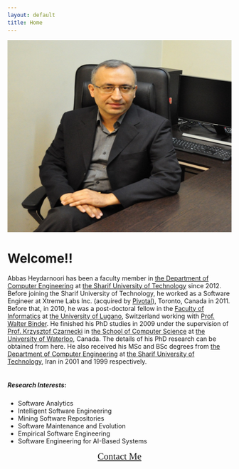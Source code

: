 ```yaml
---
layout: default
title: Home
---
```


<div class="container-fluid">
  <div class="row">
    <div class="col-sm-7">
      <img class="img-fluid" src="./imgs/Photo1.jpg" alt="Dr Abbas Heydarnoori"><br>
    </div>
    <div class="col-sm-5">    
    <h1 class="text-primary">Welcome!!</h1>

Abbas Heydarnoori has been a faculty member in <a href="https://ce.sharif.edu" target="_blank">the Department of Computer Engineering</a> at <a href="http://www.en.sharif.edu/" target="_blank">the Sharif University of Technology</a> since 2012. Before joining the Sharif University of Technology, he worked as a Software Engineer at Xtreme Labs Inc. (acquired by <a href="http://pivotal.io/" target="_blank">Pivotal</a>), Toronto, Canada in 2011. Before that, in 2010, he was a post-doctoral fellow in the <a href="http://www.inf.usi.ch/" target="_blank">Faculty of Informatics</a> at <a href="http://www.usi.ch/en/index.htm" target="_blank"> the University of Lugano</a>, Switzerland working with <a href="http://www.usi.ch/en/index.htm" target="_blank">Prof. Walter Binder</a>. He finished his PhD studies in 2009 under the supervision of <a href="https://uwaterloo.ca/waterloo-intelligent-systems-engineering-lab/people-profiles/krzysztof-czarnecki" target="_blank">Prof. Krzysztof Czarnecki</a> in <a href="http://www.cs.uwaterloo.ca/" target="_blank">the School of Computer Science</a> at <a href="http://www.uwaterloo.ca/" target="_blank">the University of Waterloo</a>, Canada. The details of his PhD research can be obtained from here. He also received his MSc and BSc degrees from <a href="http://ce.sharif.edu/" target="_blank">the Department of Computer Engineering</a> at <a href="http://ce.sharif.edu/" target="_blank">the Sharif University of Technology</a>, Iran in 2001 and 1999 respectively.
<br><br>
<h5>Research Interests:</h5>
<ul>
  <li>Software Analytics</li>
  <li>Intelligent Software Engineering</li>
  <li>Mining Software Repositories</li>
  <li>Software Maintenance and Evolution</li> 
  <li>Empirical Software Engineering</li> 
  <li>Software Engineering for AI-Based Systems</li> 
</ul>

<div style="text-align: center;"><a href="/contact.html" style="font-family: 'Homemade Apple', cursive; font-size: 150%;">Contact Me</a></div>


</div>
</div>